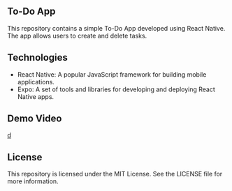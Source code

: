 ## To-Do App

This repository contains a simple To-Do App developed using React Native. The app allows users to create and delete tasks.

## Technologies

* React Native: A popular JavaScript framework for building mobile applications.
* Expo: A set of tools and libraries for developing and deploying React Native apps.

## Demo Video
[d](https://drive.google.com/file/d/1dZd0QqqKckZbYTPOuukGKZNWNQlMcOAZ/view?usp=drive_link)

## License

This repository is licensed under the MIT License. See the LICENSE file for more information.
